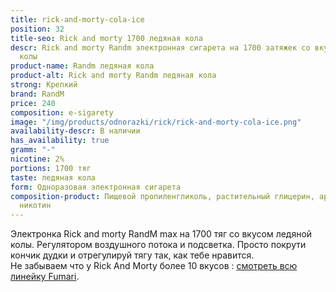 ```yaml
---
title: rick-and-morty-cola-ice
position: 32
title-seo: Rick and morty 1700 ледяная кола
descr: Rick and morty Randm электронная сигарета на 1700 затяжек со вкусом ледяной
  колы
product-name: Randm ледяная кола
product-alt: Rick and morty Randm ледяная кола
strong: Крепкий
brand: RandM
price: 240
composition: e-sigarety
image: "/img/products/odnorazki/rick/rick-and-morty-cola-ice.png"
availability-descr: В наличии
has_availability: true
gramm: "-"
nicotine: 2%
portions: 1700 тяг
taste: ледяная кола
form: Одноразовая электронная сигарета
composition-product: Пищевой пропиленгликоль, растительный глицерин, ароматизатор,
  никотин
---
```


Электронка Rick and morty ️RandM max на 1700 тяг со вкусом ледяной колы. Регулятором воздушного потока и подсветка. Просто покрути кончик дудки и отрегулируй тягу так, как тебе нравится.<br>
Не забываем что у Rick And Morty более 10 вкусов : [смотреть всю линейку Fumari](/pods-rick-and-morty).